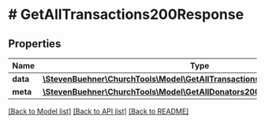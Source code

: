 # # GetAllTransactions200Response

## Properties

Name | Type | Description | Notes
------------ | ------------- | ------------- | -------------
**data** | [**\StevenBuehner\ChurchTools\Model\GetAllTransactions200ResponseDataInner[]**](GetAllTransactions200ResponseDataInner.md) |  | [optional]
**meta** | [**\StevenBuehner\ChurchTools\Model\GetAllDonators200ResponseMeta**](GetAllDonators200ResponseMeta.md) |  | [optional]

[[Back to Model list]](../../README.md#models) [[Back to API list]](../../README.md#endpoints) [[Back to README]](../../README.md)
